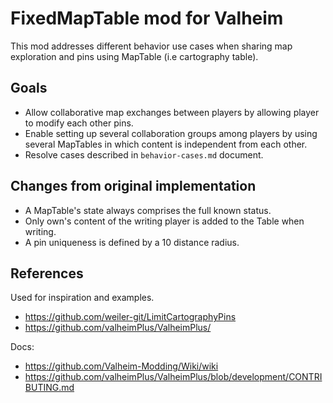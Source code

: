 # FixedMapTable mod for Valheim

This mod addresses different behavior use cases when sharing map exploration and pins using MapTable (i.e cartography table).

## Goals
- Allow collaborative map exchanges between players by allowing player to modify each other pins.
- Enable setting up several collaboration groups among players by using several MapTables in which content is independent from each other.
- Resolve cases described in `behavior-cases.md` document. 

## Changes from original implementation
- A MapTable's state always comprises the full known status.
- Only own's content of the writing player is added to the Table when writing.
- A pin uniqueness is defined by a 10 distance radius.

## References
Used for inspiration and examples.
* https://github.com/weiler-git/LimitCartographyPins
* https://github.com/valheimPlus/ValheimPlus/ 

Docs:
* https://github.com/Valheim-Modding/Wiki/wiki
* https://github.com/valheimPlus/ValheimPlus/blob/development/CONTRIBUTING.md 

